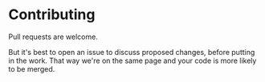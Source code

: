 # Contributing

Pull requests are welcome.

But it's best to open an issue to discuss proposed changes, before putting in the work.
That way we're on the same page and your code is more likely to be merged.
